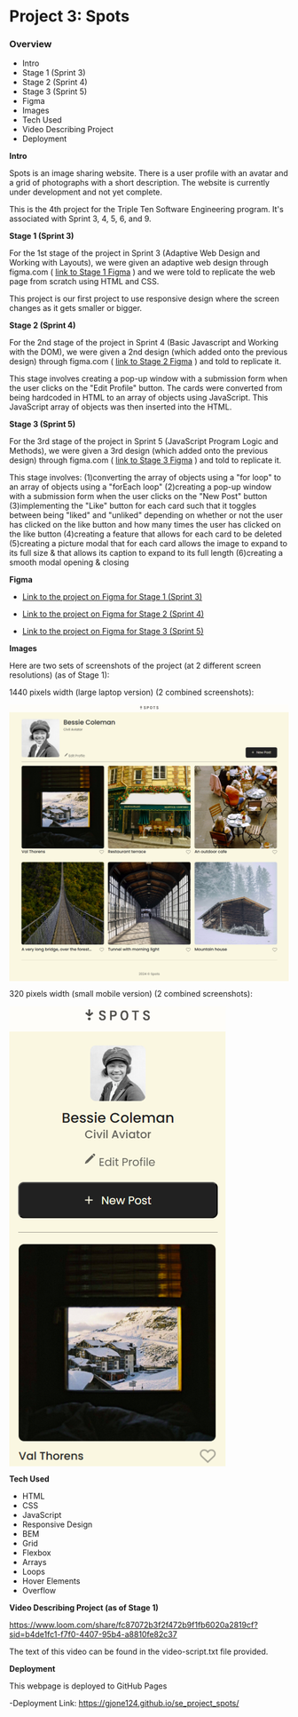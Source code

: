 # Project 3: Spots

### Overview

- Intro
- Stage 1 (Sprint 3)
- Stage 2 (Sprint 4)
- Stage 3 (Sprint 5)
- Figma
- Images
- Tech Used
- Video Describing Project
- Deployment

**Intro**

Spots is an image sharing website. There is a user profile with an avatar and a grid of photographs with a short description. The website is currently under development and not yet complete.

This is the 4th project for the Triple Ten Software Engineering program. It's associated with Sprint 3, 4, 5, 6, and 9.

**Stage 1 (Sprint 3)**

For the 1st stage of the project in Sprint 3 (Adaptive Web Design and Working with Layouts), we were given an adaptive web design through figma.com ( [link to Stage 1 Figma](https://www.figma.com/file/BBNm2bC3lj8QQMHlnqRsga/Sprint-3-Project-%E2%80%94-Spots?type=design&node-id=2%3A60&mode=design&t=afgNFybdorZO6cQo-1) ) and we were told to replicate the web page from scratch using HTML and CSS.

This project is our first project to use responsive design where the screen changes as it gets smaller or bigger.

**Stage 2 (Sprint 4)**

For the 2nd stage of the project in Sprint 4 (Basic Javascript and Working with the DOM), we were given a 2nd design (which added onto the previous design) through figma.com ( [link to Stage 2 Figma](https://www.figma.com/design/GfXsvCPiLqITbrVOr7odwc/Sprint-4-Project%3A-Spots?node-id=0-1&t=tQN5JrnznqQ4Wa4c-0) ) and told to replicate it.

This stage involves creating a pop-up window with a submission form when the user clicks on the "Edit Profile" button. The cards were converted from being hardcoded in HTML to an array of objects using JavaScript. This JavaScript array of objects was then inserted into the HTML.

**Stage 3 (Sprint 5)**

For the 3rd stage of the project in Sprint 5 (JavaScript Program Logic and Methods), we were given a 3rd design (which added onto the previous design) through figma.com ( [link to Stage 3 Figma](https://www.figma.com/design/1qCS9RkiKiVquBhpOJqjZ0/Sprint-5-Project%3A-Spots?node-id=51-138&node-type=canvas&t=NJZoBcWTFx313b9i-0) ) and told to replicate it.

This stage involves:
(1)converting the array of objects using a "for loop" to an array of objects using a "forEach loop"
(2)creating a pop-up window with a submission form when the user clicks on the "New Post" button
(3)implementing the "Like" button for each card such that it toggles between being "liked" and "unliked" depending on whether or not the user has clicked on the like button and how many times the user has clicked on the like button
(4)creating a feature that allows for each card to be deleted
(5)creating a picture modal that for each card allows the image to expand to its full size & that allows its caption to expand to its full length
(6)creating a smooth modal opening & closing

**Figma**

- [Link to the project on Figma for Stage 1 (Sprint 3)](https://www.figma.com/file/BBNm2bC3lj8QQMHlnqRsga/Sprint-3-Project-%E2%80%94-Spots?type=design&node-id=2%3A60&mode=design&t=afgNFybdorZO6cQo-1)

- [Link to the project on Figma for Stage 2 (Sprint 4)](https://www.figma.com/design/GfXsvCPiLqITbrVOr7odwc/Sprint-4-Project%3A-Spots?node-id=0-1&t=tQN5JrnznqQ4Wa4c-0)

- [Link to the project on Figma for Stage 3 (Sprint 5)](https://www.figma.com/design/1qCS9RkiKiVquBhpOJqjZ0/Sprint-5-Project%3A-Spots?node-id=51-138&node-type=canvas&t=NJZoBcWTFx313b9i-0)

**Images**

Here are two sets of screenshots of the project (at 2 different screen resolutions) (as of Stage 1):

1440 pixels width (large laptop version) (2 combined screenshots):

<div display="flex"><img align="center" alt="First Screenshot of Large Laptop Version" src="./images/laptop-screenshot-1.png" /></div>
<div display="flex"><img align="center" alt="Second Screenshot of Large Laptop Version" src="./images/laptop-screenshot-2.png" /></div>

320 pixels width (small mobile version) (2 combined screenshots):

<div display="flex"><img align="center" width="390px" alt="First Screenshot of Small Mobile Version" src="./images/mobile-screenshot-1.png" /></div>
<div display="flex"><img align="center" width="390px" alt="Second Screenshot of Small Mobile Version" src="./images/mobile-screenshot-2.png" /></div>

**Tech Used**

- HTML
- CSS
- JavaScript
- Responsive Design
- BEM
- Grid
- Flexbox
- Arrays
- Loops
- Hover Elements
- Overflow

**Video Describing Project (as of Stage 1)**

https://www.loom.com/share/fc87072b3f2f472b9f1fb6020a2819cf?sid=b4de1fc1-f7f0-4407-95b4-a8810fe82c37

The text of this video can be found in the video-script.txt file provided.

**Deployment**

This webpage is deployed to GitHub Pages

-Deployment Link: https://gjone124.github.io/se_project_spots/
